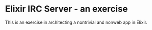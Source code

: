 # Elixir IRC Server - an exercise

This is an exercise in architecting a nontrivial and nonweb app in Elixir.

